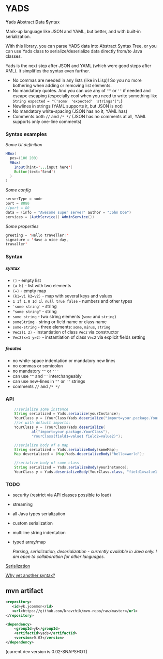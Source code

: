 YADS
=======

**Y**ads **A**bstract **D**ata **S**yntax

Mark-up language like JSON and YAML, but better, and with built-in serialization.

With this library, you can parse YADS data into Abstract Syntax Tree, or you can use Yads class to serialize/deserialize data directly from/to Java classes.

Yads is the next step after JSON and YAML (which were good steps after XML). It simplifies the syntax even further.
* No commas are needed in any lists (like in Lisp)! So you no more bothering when adding or removing list elements.
* No mandatory quotes. And you can use any of `""` or `''` if needed and escape escaping (especially cool when you need to write something like ```String expected = "('some' 'expected' 'strings')";```)
* Newlines in strings (YAML supports it, but JSON is not)
* No mandatory white-spacing  (JSON has no it, YAML has)
* Comments both `//` and `/* */` (JSON has no comments at all, YAML supports only one-line comments)

### Syntax examples

*Some UI definition*
```Java
HBox(
  pos=(100 200)
  VBox(
    Input(hint='...input here')
    Button(text='Send')
  )
)
```
*Some config*
```Java
serverType = node
port = 8080
//port = 80
data = (info = "Awesome super server" author = "John Doe")
services = (AuthService() AdminService())
```
*Some properties*
```Java
greeting = 'Hello traveller!'
signature = 'Have a nice day,
travaller'
```
### Syntax

##### syntax
* `()` - empty list
* `(a b)` - list with two elements
* `(=)` - empty map
* `(k1=v1 k2=v2)` - map with several keys and values
* `1 1f 1.0 1d 1l null true false` - numbers and other types
* `'some string'` - string
* `"some string"` - string
* `some string` - two string elements (`some` and `string`)
* `someString` - string or field name or class name
* `some-string` - three elements: `some`, `minus`, `string`
* `Vec2(1 2)` - instantiation of class `Vec2` via constructor
* `Vec2(x=1 y=2)` - instantiation of class `Vec2` via explicit fields setting

##### feautes
* no white-space indentation or mandatory new lines
* no commas or semicolon
* no mandatory `""` or `'''`
* can use `""`  and `''` interchangeably
* can use new-lines in `""` or `''` strings
* comments `//` and `/* */`  

### API
```Java
    //serialize some instance
    String serialized = Yads.serialize(yourInstance);
    YourClass y = (YourClass)Yads.deserialize("import=your.package.YourClass YourClass(field1=value1 field2=value2)");
    //or with default imports:
    YourClass y = (YourClass)Yads.deserialize(
            al("import=your.package.YourClass"), 
            "YourClass(field1=value1 field2=value2)");

    //serialize body of a map
    String serialized = Yads.serializeBody(someMap);
    Map deserialized = (Map)Yads.deserializeBody("hello=world");

    //serialize body of some class
    String serialized = Yads.serializeBody(yourInstance);
    YourClass y = Yads.deserializeBody(YourClass.class, "field1=value1 field2=value2");
```

### TODO

* security (restrict via API classes possible to load)
* streaming
* all Java types serialization
* custom serialization
* multiline string indentation
* typed array/map

  *Parsing, serialization, deserialization - currently available in Java only. I am open to collaboration for other languages.*

[Serialization](serialization.md)

[Why yet another syntax?](why-another.md)

## mvn artifact
```xml
<repository>
   <id>yk.jcommon</id>
   <url>https://github.com/kravchik/mvn-repo/raw/master</url>
</repository>

<dependency>
    <groupId>yk</groupId>
    <artifactId>yads</artifactId>
    <version>0.03</version>
</dependency>
```
(current dev version is 0.02-SNAPSHOT)

